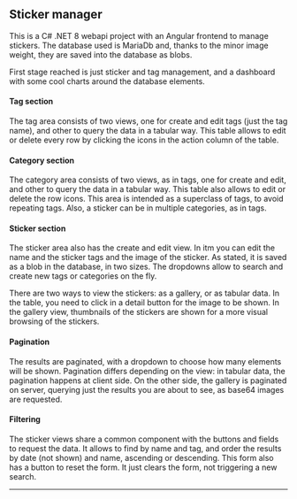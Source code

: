 ## Sticker manager

This is a C# .NET 8 webapi project with an Angular frontend to manage stickers. The database used is MariaDb and, thanks to the minor image weight, they are saved into the database as blobs.

First stage reached is just sticker and tag management, and a dashboard with some cool charts around the database elements.

#### Tag section

The tag area consists of two views, one for create and edit tags (just the tag name), and other to query the data in a tabular way. This table allows to edit or delete every row by clicking the icons in the action column of the table.

#### Category section

The category area consists of two views, as in tags, one for create and edit, and other to query the data in a tabular way. This table also allows to edit or delete the row icons. This area is intended as a superclass of tags, to avoid repeating tags. Also, a sticker can be in multiple categories, as in tags. 

#### Sticker section

The sticker area also has the create and edit view. In itm you can edit the name and the sticker tags and the image of the sticker. As stated, it is saved as a blob in the database, in two sizes. The dropdowns allow to search and create new tags or categories on the fly.

There are two ways to view the stickers: as a gallery, or as tabular data. In the table, you need to click in a detail button for the image to be shown. In the gallery view, thumbnails of the stickers are shown for a more visual browsing of the stickers.

#### Pagination

The results are paginated, with a dropdown to choose how many elements will be shown. Pagination differs depending on the view: in tabular data, the pagination happens at client side. On the other side, the gallery is paginated on server, querying just the results you are about to see, as base64 images are requested.

#### Filtering

The sticker views share a common component with the buttons and fields to request the data. It allows to find by name and tag, and order the results by date (not shown) and name, ascending or descending. This form also has a button to reset the form. It just clears the form, not triggering a new search.

---